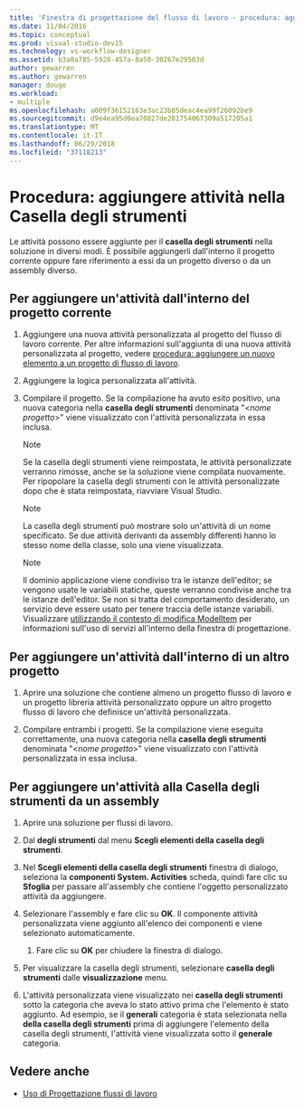 ```yaml
---
title: 'Finestra di progettazione del flusso di lavoro - procedura: aggiungere attività alla casella degli strumenti'
ms.date: 11/04/2016
ms.topic: conceptual
ms.prod: visual-studio-dev15
ms.technology: vs-workflow-designer
ms.assetid: b3a8a785-5928-457a-8a50-30267e29503d
author: gewarren
ms.author: gewarren
manager: douge
ms.workload:
- multiple
ms.openlocfilehash: a009f36152163e3ac23b85deac4ea99f26092be9
ms.sourcegitcommit: d9e4ea95d0ea70827de281754067309a517205a1
ms.translationtype: MT
ms.contentlocale: it-IT
ms.lasthandoff: 06/29/2018
ms.locfileid: "37118213"
---
```

# <a name="how-to-add-activities-to-the-toolbox"></a>Procedura: aggiungere attività nella Casella degli strumenti

Le attività possono essere aggiunte per il **casella degli strumenti** nella soluzione in diversi modi. È possibile aggiungerli dall'interno il progetto corrente oppure fare riferimento a essi da un progetto diverso o da un assembly diverso.

## <a name="to-add-an-activity-from-within-your-current-project"></a>Per aggiungere un'attività dall'interno del progetto corrente

1.  Aggiungere una nuova attività personalizzata al progetto del flusso di lavoro corrente. Per altre informazioni sull'aggiunta di una nuova attività personalizzata al progetto, vedere [procedura: aggiungere un nuovo elemento a un progetto di flusso di lavoro](../workflow-designer/how-to-add-a-new-item-to-a-workflow-project.md).

2.  Aggiungere la logica personalizzata all'attività.

3.  Compilare il progetto. Se la compilazione ha avuto esito positivo, una nuova categoria nella **casella degli strumenti** denominata "\<*nome progetto*>" viene visualizzato con l'attività personalizzata in essa inclusa.

    > [!NOTE]
    > Se la casella degli strumenti viene reimpostata, le attività personalizzate verranno rimosse, anche se la soluzione viene compilata nuovamente. Per ripopolare la casella degli strumenti con le attività personalizzate dopo che è stata reimpostata, riavviare Visual Studio.

    > [!NOTE]
    > La casella degli strumenti può mostrare solo un'attività di un nome specificato. Se due attività derivanti da assembly differenti hanno lo stesso nome della classe, solo una viene visualizzata.

    > [!NOTE]
    > Il dominio applicazione viene condiviso tra le istanze dell'editor; se vengono usate le variabili statiche, queste verranno condivise anche tra le istanze dell'editor. Se non si tratta del comportamento desiderato, un servizio deve essere usato per tenere traccia delle istanze variabili. Visualizzare [utilizzando il contesto di modifica ModelItem](/dotnet/framework/windows-workflow-foundation/using-the-modelitem-editing-context) per informazioni sull'uso di servizi all'interno della finestra di progettazione.

## <a name="to-add-an-activity-from-within-a-different-project"></a>Per aggiungere un'attività dall'interno di un altro progetto

1.  Aprire una soluzione che contiene almeno un progetto flusso di lavoro e un progetto libreria attività personalizzato oppure un altro progetto flusso di lavoro che definisce un'attività personalizzata.

2.  Compilare entrambi i progetti. Se la compilazione viene eseguita correttamente, una nuova categoria nella **casella degli strumenti** denominata "\<*nome progetto*>" viene visualizzato con l'attività personalizzata in essa inclusa.

## <a name="to-add-an-activity-to-the-toolbox-from-an-assembly"></a>Per aggiungere un'attività alla Casella degli strumenti da un assembly

1.  Aprire una soluzione per flussi di lavoro.

2.  Dal **degli strumenti** dal menu **Scegli elementi della casella degli strumenti**.

3.  Nel **Scegli elementi della casella degli strumenti** finestra di dialogo, seleziona la **componenti System. Activities** scheda, quindi fare clic su **Sfoglia** per passare all'assembly che contiene l'oggetto personalizzato attività da aggiungere.

4.  Selezionare l'assembly e fare clic su **OK**. Il componente attività personalizzata viene aggiunto all'elenco dei componenti e viene selezionato automaticamente.

    1.  Fare clic su **OK** per chiudere la finestra di dialogo.

5.  Per visualizzare la casella degli strumenti, selezionare **casella degli strumenti** dalle **visualizzazione** menu.

6.  L'attività personalizzata viene visualizzato nei **casella degli strumenti** sotto la categoria che aveva lo stato attivo prima che l'elemento è stato aggiunto. Ad esempio, se il **generali** categoria è stata selezionata nella **della casella degli strumenti** prima di aggiungere l'elemento della casella degli strumenti, l'attività viene visualizzata sotto il **generale** categoria.

## <a name="see-also"></a>Vedere anche

- [Uso di Progettazione flussi di lavoro](../workflow-designer/using-the-workflow-designer.md)